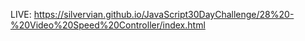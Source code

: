 LIVE: https://silvervian.github.io/JavaScript30DayChallenge/28%20-%20Video%20Speed%20Controller/index.html
